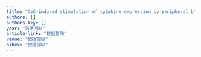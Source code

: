 ```yaml
---
title: "CpG-induced stimulation of cytokine expression by peripheral blood mononuclear cells of foals and their dams"
authors: []
authors-key: []
year: "数据暂缺"
article-link: "数据暂缺"
venue: "数据暂缺"
bibex: "数据暂缺"
---
```

